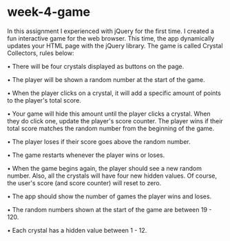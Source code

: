 # week-4-game

In this assignment I experienced with jQuery for the first time. I created a fun interactive game for the web browser. This time, the app dynamically updates your HTML page with the jQuery library. The game is called Crystal Collectors, rules below:

• There will be four crystals displayed as buttons on the page.

• The player will be shown a random number at the start of the game.

• When the player clicks on a crystal, it will add a specific amount of points to the player's total score.

• Your game will hide this amount until the player clicks a crystal.
  When they do click one, update the player's score counter.
  The player wins if their total score matches the random number from the beginning of the game.

• The player loses if their score goes above the random number.

• The game restarts whenever the player wins or loses.

• When the game begins again, the player should see a new random number. Also, all the crystals will have four new hidden       values. Of course, the user's score (and score counter) will reset to zero.

• The app should show the number of games the player wins and loses. 

• The random numbers shown at the start of the game are between 19 - 120.

• Each crystal has a hidden value between 1 - 12.
